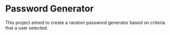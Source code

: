# Password Generator

This project aimed to create a random password generator based on criteria that a user selected.